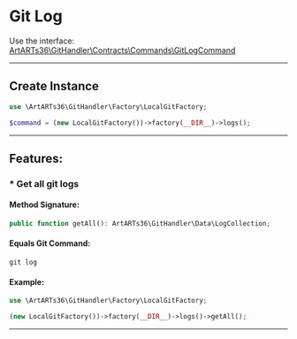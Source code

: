 # Git Log

Use the interface: [ArtARTs36\GitHandler\Contracts\Commands\GitLogCommand](../src/Contracts/Commands/GitLogCommand.php)

---

## Create Instance

```php
use \ArtARTs36\GitHandler\Factory\LocalGitFactory;

$command = (new LocalGitFactory())->factory(__DIR__)->logs();
```

---

## Features:

### * Get all git logs

#### Method Signature:



```php
public function getAll(): ArtARTs36\GitHandler\Data\LogCollection;
```

#### Equals Git Command:

`git log`

#### Example:

```php
use \ArtARTs36\GitHandler\Factory\LocalGitFactory;

(new LocalGitFactory())->factory(__DIR__)->logs()->getAll();
```

---

